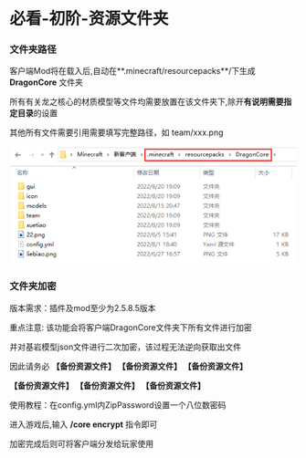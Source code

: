 # 必看-初阶-资源文件夹

### 文件夹路径

客户端Mod将在载入后,自动在**.minecraft/resourcepacks**/下生成 **DragonCore** 文件夹

所有有关龙之核心的材质模型等文件均需要放置在该文件夹下,除开**有说明需要指定目录**的设置

其他所有文件需要引用需要填写完整路径，如   team/xxx.png

![ 资源文件夹目录](../.gitbook/assets/资源文件夹.png)

### 文件夹加密

版本需求：插件及mod至少为2.5.8.5版本

重点注意:  该功能会将客户端DragonCore文件夹下所有文件进行加密

&#x20;                并对基岩模型json文件进行二次加密，该过程无法逆向获取出文件

&#x20;                因此请务必 **【备份资源文件】 【备份资源文件】 【备份资源文件】**&#x20;

&#x20;                     **【备份资源文件】 【备份资源文件】 【备份资源文件】**

使用教程：在config.yml内ZipPassword设置一个八位数密码

&#x20;                 进入游戏后,输入 **/core encrypt** 指令即可

&#x20;                 加密完成后则可将客户端分发给玩家使用

&#x20;              &#x20;
